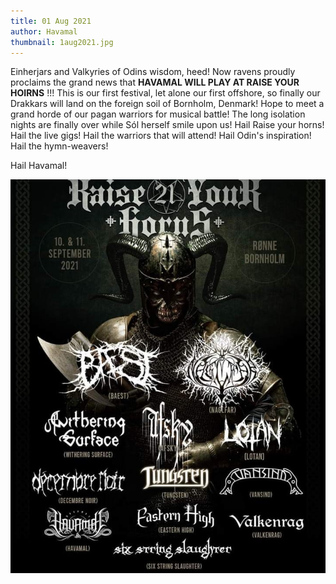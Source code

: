 ```yaml
---
title: 01 Aug 2021
author: Havamal
thumbnail: 1aug2021.jpg
---
```


Einherjars and Valkyries of Odins wisdom, heed!
Now ravens proudly proclaims the grand news that **HAVAMAL WILL PLAY AT
RAISE YOUR HOIRNS** !!!
This is our first festival, let alone our first offshore, so finally our Drakkars will land on the foreign soil of Bornholm, Denmark!
Hope to meet a grand horde of our pagan warriors for musical battle! The long isolation nights are finally over while Sól herself smile upon us!
Hail Raise your horns! Hail the live gigs! Hail the warriors that will attend! Hail Odin's inspiration! Hail the hymn-weavers!

Hail Havamal!

![1aug2021.jpg](./1aug2021.jpg)
